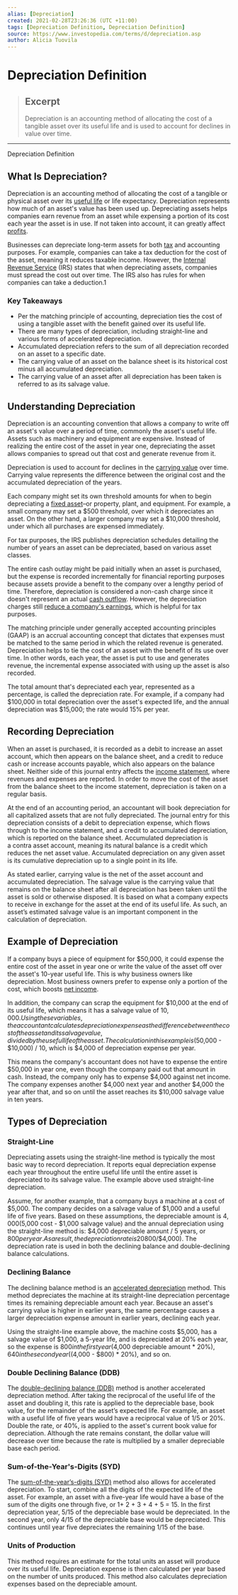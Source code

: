 ```yaml
---
alias: [Depreciation]
created: 2021-02-28T23:26:36 (UTC +11:00)
tags: [Depreciation Definition, Depreciation Definition]
source: https://www.investopedia.com/terms/d/depreciation.asp
author: Alicia Tuovila
---
```


# Depreciation Definition

> ## Excerpt
> Depreciation is an accounting method of allocating the cost of a tangible asset over its useful life and is used to account for declines in value over time.

---

Depreciation Definition
## What Is Depreciation?

Depreciation is an accounting method of allocating the cost of a tangible or physical asset over its [useful life](https://www.investopedia.com/terms/u/usefullife.asp) or life expectancy. Depreciation represents how much of an asset's value has been used up. Depreciating assets helps companies earn revenue from an asset while expensing a portion of its cost each year the asset is in use. If not taken into account, it can greatly affect [profits](https://www.investopedia.com/ask/answers/032715/what-difference-between-ebitda-margin-and-profit-margin.asp).

Businesses can depreciate long-term assets for both [tax](https://www.investopedia.com/ask/answers/031815/what-tax-impact-calculating-depreciation.asp) and accounting purposes. For example, companies can take a tax deduction for the cost of the asset, meaning it reduces taxable income. However, the [Internal Revenue Service](https://www.investopedia.com/terms/i/irs.asp) (IRS) states that when depreciating assets, companies must spread the cost out over time. The IRS also has rules for when companies can take a deduction.1

### Key Takeaways

-   Per the matching principle of accounting, depreciation ties the cost of using a tangible asset with the benefit gained over its useful life.
-   There are many types of depreciation, including straight-line and various forms of accelerated depreciation.
-   Accumulated depreciation refers to the sum of all depreciation recorded on an asset to a specific date.
-   The carrying value of an asset on the balance sheet is its historical cost minus all accumulated depreciation.
-   The carrying value of an asset after all depreciation has been taken is referred to as its salvage value.

## Understanding Depreciation

Depreciation is an accounting convention that allows a company to write off an asset's value over a period of time, commonly the asset's useful life. Assets such as machinery and equipment are expensive. Instead of realizing the entire cost of the asset in year one, depreciating the asset allows companies to spread out that cost and generate revenue from it.

Depreciation is used to account for declines in the [carrying value](https://www.investopedia.com/terms/c/carryingvalue.asp) over time. Carrying value represents the difference between the original cost and the accumulated depreciation of the years.

Each company might set its own threshold amounts for when to begin depreciating a [fixed asset](https://www.investopedia.com/ask/answers/032515/how-do-i-calculate-fixed-asset-depreciation-using-excel.asp)–or property, plant, and equipment. For example, a small company may set a $500 threshold, over which it depreciates an asset. On the other hand, a larger company may set a $10,000 threshold, under which all purchases are expensed immediately.

For tax purposes, the IRS publishes depreciation schedules detailing the number of years an asset can be depreciated, based on various asset classes.

The entire cash outlay might be paid initially when an asset is purchased, but the expense is recorded incrementally for financial reporting purposes because assets provide a benefit to the company over a lengthy period of time. Therefore, depreciation is considered a non-cash charge since it doesn't represent an actual [cash outflow](https://www.investopedia.com/ask/answers/080216/how-does-depreciation-affect-cash-flow.asp). However, the depreciation charges still [reduce a company's earnings](https://www.investopedia.com/ask/answers/05/negativeeps.asp), which is helpful for tax purposes.

The matching principle under generally accepted accounting principles (GAAP) is an accrual accounting concept that dictates that expenses must be matched to the same period in which the related revenue is generated. Depreciation helps to tie the cost of an asset with the benefit of its use over time. In other words, each year, the asset is put to use and generates revenue, the incremental expense associated with using up the asset is also recorded.

The total amount that's depreciated each year, represented as a percentage, is called the depreciation rate. For example, if a company had $100,000 in total depreciation over the asset's expected life, and the annual depreciation was $15,000; the rate would 15% per year.

## Recording Depreciation

When an asset is purchased, it is recorded as a debit to increase an asset account, which then appears on the balance sheet, and a credit to reduce cash or increase accounts payable, which also appears on the balance sheet. Neither side of this journal entry affects the [income statement](https://www.investopedia.com/terms/i/incomestatement.asp), where revenues and expenses are reported. In order to move the cost of the asset from the balance sheet to the income statement, depreciation is taken on a regular basis.

At the end of an accounting period, an accountant will book depreciation for all capitalized assets that are not fully depreciated. The journal entry for this depreciation consists of a debit to depreciation expense, which flows through to the income statement, and a credit to accumulated depreciation, which is reported on the balance sheet. Accumulated depreciation is a contra asset account, meaning its natural balance is a credit which reduces the net asset value. Accumulated depreciation on any given asset is its cumulative depreciation up to a single point in its life.

As stated earlier, carrying value is the net of the asset account and accumulated depreciation. The salvage value is the carrying value that remains on the balance sheet after all depreciation has been taken until the asset is sold or otherwise disposed. It is based on what a company expects to receive in exchange for the asset at the end of its useful life. As such, an asset’s estimated salvage value is an important component in the calculation of depreciation.

## Example of Depreciation

If a company buys a piece of equipment for $50,000, it could expense the entire cost of the asset in year one or write the value of the asset off over the asset's 10-year useful life. This is why business owners like depreciation. Most business owners prefer to expense only a portion of the cost, which boosts [net income](https://www.investopedia.com/terms/n/netincome.asp).

In addition, the company can scrap the equipment for $10,000 at the end of its useful life, which means it has a salvage value of $10,000. Using these variables, the accountant calculates depreciation expense as the difference between the cost of the asset and its salvage value, divided by the useful life of the asset. The calculation in this example is ($50,000 - $10,000) / 10, which is $4,000 of depreciation expense per year.

This means the company's accountant does not have to expense the entire $50,000 in year one, even though the company paid out that amount in cash. Instead, the company only has to expense $4,000 against net income. The company expenses another $4,000 next year and another $4,000 the year after that, and so on until the asset reaches its $10,000 salvage value in ten years.

## Types of Depreciation

### Straight-Line

Depreciating assets using the straight-line method is typically the most basic way to record depreciation. It reports equal depreciation expense each year throughout the entire useful life until the entire asset is depreciated to its salvage value. The example above used straight-line depreciation.

Assume, for another example, that a company buys a machine at a cost of $5,000. The company decides on a salvage value of $1,000 and a useful life of five years. Based on these assumptions, the depreciable amount is $4,000 ($5,000 cost - $1,000 salvage value) and the annual depreciation using the straight-line method is: $4,000 depreciable amount / 5 years, or $800 per year. As a result, the depreciation rate is 20% ($800/$4,000). The depreciation rate is used in both the declining balance and double-declining balance calculations.

### Declining Balance

The declining balance method is an [accelerated depreciation](https://www.investopedia.com/terms/a/accelerateddepreciation.asp) method. This method depreciates the machine at its straight-line depreciation percentage times its remaining depreciable amount each year. Because an asset's carrying value is higher in earlier years, the same percentage causes a larger depreciation expense amount in earlier years, declining each year.

Using the straight-line example above, the machine costs $5,000, has a salvage value of $1,000, a 5-year life, and is depreciated at 20% each year, so the expense is $800 in the first year ($4,000 depreciable amount \* 20%), $640 in the second year (($4,000 - $800) \* 20%), and so on.

### Double Declining Balance (DDB)

The [double-declining balance (DDB)](https://www.investopedia.com/terms/d/double-declining-balance-depreciation-method.asp) method is another accelerated depreciation method. After taking the reciprocal of the useful life of the asset and doubling it, this rate is applied to the depreciable base, book value, for the remainder of the asset’s expected life. For example, an asset with a useful life of five years would have a reciprocal value of 1/5 or 20%. Double the rate, or 40%, is applied to the asset's current book value for depreciation. Although the rate remains constant, the dollar value will decrease over time because the rate is multiplied by a smaller depreciable base each period.

### Sum-of-the-Year's-Digits (SYD)

The [sum-of-the-year’s-digits (SYD)](https://www.investopedia.com/terms/s/sum-of-the-years-digits.asp) method also allows for accelerated depreciation. To start, combine all the digits of the expected life of the asset. For example, an asset with a five-year life would have a base of the sum of the digits one through five, or 1+ 2 + 3 + 4 + 5 = 15. In the first depreciation year, 5/15 of the depreciable base would be depreciated. In the second year, only 4/15 of the depreciable base would be depreciated. This continues until year five depreciates the remaining 1/15 of the base.

### Units of Production

This method requires an estimate for the total units an asset will produce over its useful life. Depreciation expense is then calculated per year based on the number of units produced. This method also calculates depreciation expenses based on the depreciable amount.
